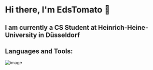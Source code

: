 # Hi there, I'm EdsTomato 👋

## I am currently a CS Student at Heinrich-Heine-University in Düsseldorf
## Languages and Tools:
![image](https://github.com/EdsTomato/EdsTomato/assets/92441858/1dc849bf-cc32-4686-b5e8-20054ce9d9e6)


<!--
**EdsTomato/EdsTomato** is a ✨ _special_ ✨ repository because its `README.md` (this file) appears on your GitHub profile.

Here are some ideas to get you started:

- 🔭 I’m currently working on ...
- 🌱 I’m currently learning ...
- 👯 I’m looking to collaborate on ...
- 🤔 I’m looking for help with ...
- 💬 Ask me about ...
- 📫 How to reach me: ...
- 😄 Pronouns: ...
- ⚡ Fun fact: ...
-->
